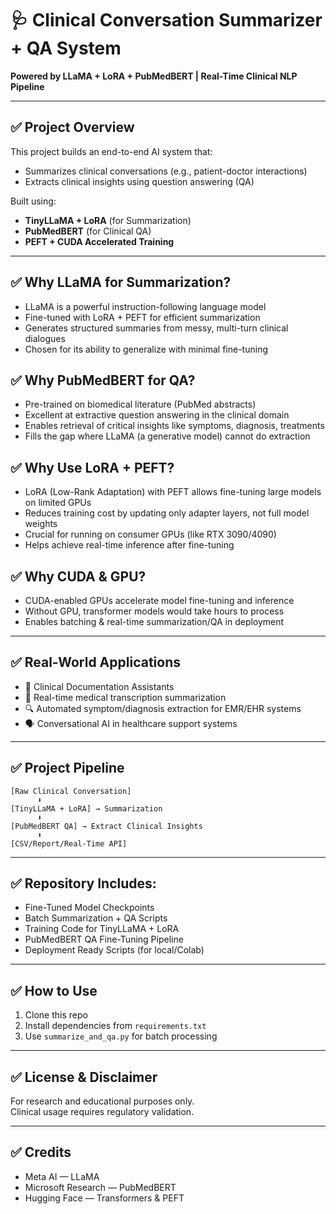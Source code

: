 # 🩺 Clinical Conversation Summarizer + QA System

**Powered by LLaMA + LoRA + PubMedBERT | Real-Time Clinical NLP Pipeline**

---

## ✅ Project Overview
This project builds an end-to-end AI system that:

- Summarizes clinical conversations (e.g., patient-doctor interactions)
- Extracts clinical insights using question answering (QA)

Built using:
- **TinyLLaMA + LoRA** (for Summarization)
- **PubMedBERT** (for Clinical QA)
- **PEFT + CUDA Accelerated Training**

---

## ✅ Why LLaMA for Summarization?
- LLaMA is a powerful instruction-following language model
- Fine-tuned with LoRA + PEFT for efficient summarization
- Generates structured summaries from messy, multi-turn clinical dialogues
- Chosen for its ability to generalize with minimal fine-tuning

## ✅ Why PubMedBERT for QA?
- Pre-trained on biomedical literature (PubMed abstracts)
- Excellent at extractive question answering in the clinical domain
- Enables retrieval of critical insights like symptoms, diagnosis, treatments
- Fills the gap where LLaMA (a generative model) cannot do extraction

## ✅ Why Use LoRA + PEFT?
- LoRA (Low-Rank Adaptation) with PEFT allows fine-tuning large models on limited GPUs
- Reduces training cost by updating only adapter layers, not full model weights
- Crucial for running on consumer GPUs (like RTX 3090/4090)
- Helps achieve real-time inference after fine-tuning

## ✅ Why CUDA & GPU?
- CUDA-enabled GPUs accelerate model fine-tuning and inference
- Without GPU, transformer models would take hours to process
- Enables batching & real-time summarization/QA in deployment

---

## ✅ Real-World Applications
- 🏥 Clinical Documentation Assistants
- 📄 Real-time medical transcription summarization
- 🔍 Automated symptom/diagnosis extraction for EMR/EHR systems
- 🗣️ Conversational AI in healthcare support systems

---

## ✅ Project Pipeline

```
[Raw Clinical Conversation]  
      ⬇  
[TinyLLaMA + LoRA] → Summarization  
      ⬇  
[PubMedBERT QA] → Extract Clinical Insights  
      ⬇  
[CSV/Report/Real-Time API]
```

---

## ✅ Repository Includes:
- Fine-Tuned Model Checkpoints
- Batch Summarization + QA Scripts
- Training Code for TinyLLaMA + LoRA
- PubMedBERT QA Fine-Tuning Pipeline
- Deployment Ready Scripts (for local/Colab)

---

## ✅ How to Use
1. Clone this repo
2. Install dependencies from `requirements.txt`
3. Use `summarize_and_qa.py` for batch processing

---

## ✅ License & Disclaimer
For research and educational purposes only.  
Clinical usage requires regulatory validation.

---

## ✅ Credits
- Meta AI — LLaMA
- Microsoft Research — PubMedBERT
- Hugging Face — Transformers & PEFT 